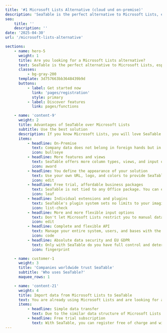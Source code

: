 ```yaml
---
title: '#1 Microsoft Lists Alternative (cloud und on-premise)'
description: 'SeaTable is the perfect alternative to Microsoft Lists, especially for companies that do not want to store their data in the Microsoft Cloud but want to retain full control with a self-hosted server. SeaTable is the only real on-premise alternative.'
seo:
    title: ''
    description: ''
date: '2025-04-30'
url: '/microsoft-lists-alternative'

sections:
    - name: hero-5
      weight: 1
      title: Are you looking for a Microsoft Lists alternative?
      text: SeaTable is the perfect alternative to Microsoft Lists, especially for companies that do not want to store their data in the Microsoft Cloud but want full control with a self-hosted server. SeaTable is the only true on-premise alternative.
      classes:
          - bg-gray-200
      template: 3d757663bb3648439b9d
      buttons:
          - label: Get started now
            link: 'pages/registration'
            style: primary
          - label: Discover features
            link: pages/functions

    - name: 'content-9'
      weight: 2
      title: Advantages of SeaTable over Microsoft Lists
      subtitle: Use the best solution
      description: If you know Microsoft Lists, you will love SeaTable. SeaTable offers more features and, as the only alternative, the option to run SeaTable on your own server, in your data center, with your domain, and with your corporate identity.
      items:
          - headline: On-Premise
            text: Company data does not belong in foreign hands but in a self-hosted SeaTable system.<br><br>Microsoft Lists is only available as part of Office 365 from the Microsoft Cloud. With SeaTable, you decide where to install your system and who has access to your data.<br><br>SeaTable runs on both Linux and Windows servers, dedicated or virtualized. Even cluster operation is possible.
            icon: bullseye
          - headline: More features and views
            text: SeaTable offers more column types, views, and input options.<br><br>With over 20 column types, SeaTable provides significantly more data collection options than Microsoft Lists.<br><br>Only SeaTable allows linking of sheets, data entry via web forms, and displays data as Kanban or as charts.
            icon: award
          - headline: You define the appearance of your solution
            text: Use your own URL, logo, and colors to provide SeaTable to your employees.<br><br>You cannot adapt Microsoft Lists to your corporate design, just like other Office 365 products. You have to take what you get.<br><br>SeaTable is exactly the opposite. You determine under which URL the system is accessible, which colors and logo are used, and you can even customize the templates in SeaTable individually.
            icon: edit
          - headline: Free trial, affordable business packages
            text: SeaTable is not tied to any Office package. You can easily test SeaTable in the cloud.<br><br>SeaTable is available in various versions. The SeaTable Cloud offers all user functions, so you can try out SeaTable conveniently. The SeaTable Server can also be installed and tested free of charge and without obligation with up to three users.
            icon: leaf
          - headline: Individual extensions and plugins
            text: SeaTable's plugin system sets no limits to your imagination.<br><br>Need a special display of geo-data? No problem!<br><br>SeaTable offers its own plugin system, allowing you to expand and adapt SeaTable's functions to your needs as you wish.
            icon: list-check
          - headline: More and more flexible input options
            text: Don't let Microsoft Lists restrict you to manual data entry and Excel import.<br><br>Microsoft Lists offers fewer data entry functions than SeaTable. Use web forms, sharing links, and “Data Collection Sheets” to let your employees or business partners collect data. Only this way can you consolidate all information and data in one system.
            icon: edit
          - headline: Complete and flexible API
            text: Manage your entire system, users, and bases with the API.<br><br>Microsoft Lists does not offer an API interface, making it difficult to integrate Microsoft Lists with your own solutions.<br><br>The SeaTable API makes this very easy. You have access to all API functions for modifying data within a base, and many other API calls are available for regular users, team leaders, and system administrators. Check out our [API Reference](https://api.seatable.com).
            icon: code
          - headline: Absolute data security and EU GDPR
            text: Only with SeaTable do you have full control and determine where your data is stored.<br><br>Microsoft is an American company and stores its data in American data centers. If that’s not a problem for you, we congratulate you. But if you want full control over data flows and storage locations, you should use your own SeaTable server. This way, you can also use SeaTable for sensitive, personal data or in areas where increased protection is required. Only an on-premise system can do that.
            icon: fingerprint

    - name: customer-1
      weight: 3
      title: 'Companies worldwide trust SeaTable'
      subtitle: 'Who uses SeaTable?'
      maquee_rows: 1

    - name: 'content-21'
      weight: 4
      title: Import data from Microsoft Lists to SeaTable
      text: You are already using Microsoft Lists and are looking for a self-hosted alternative. Transferring your data from Lists to SeaTable is very easy via export and import.
      items:
          - headline: Simple data transfer
            text: Due to the similar data structure of Microsoft Lists and SeaTable, you can migrate existing Lists tables to SeaTable without much difficulty. In the simplest case, export your tables as a CSV file and then import them into SeaTable. It couldn’t be easier.
          - headline: Free trial subscription
            text: With SeaTable, you can register free of charge and without obligation. This allows you to try out data migration without worries.
---
```

